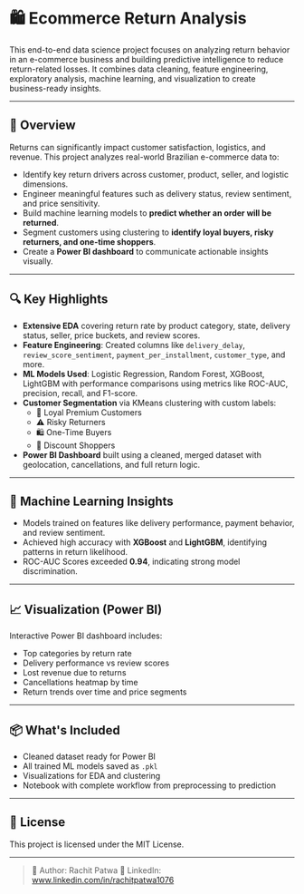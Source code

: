 # 🛍️ Ecommerce Return Analysis

This end-to-end data science project focuses on analyzing return behavior in an e-commerce business and building predictive intelligence to reduce return-related losses. It combines data cleaning, feature engineering, exploratory analysis, machine learning, and visualization to create business-ready insights.

---

## 🚀 Overview

Returns can significantly impact customer satisfaction, logistics, and revenue. This project analyzes real-world Brazilian e-commerce data to:

- Identify key return drivers across customer, product, seller, and logistic dimensions.
- Engineer meaningful features such as delivery status, review sentiment, and price sensitivity.
- Build machine learning models to **predict whether an order will be returned**.
- Segment customers using clustering to **identify loyal buyers, risky returners, and one-time shoppers**.
- Create a **Power BI dashboard** to communicate actionable insights visually.

---

## 🔍 Key Highlights

- **Extensive EDA** covering return rate by product category, state, delivery status, seller, price buckets, and review scores.
- **Feature Engineering**: Created columns like `delivery_delay`, `review_score_sentiment`, `payment_per_installment`, `customer_type`, and more.
- **ML Models Used**: Logistic Regression, Random Forest, XGBoost, LightGBM with performance comparisons using metrics like ROC-AUC, precision, recall, and F1-score.
- **Customer Segmentation** via KMeans clustering with custom labels:
  - 💎 Loyal Premium Customers
  - ⚠️ Risky Returners
  - 🛍️ One-Time Buyers
  - 🎯 Discount Shoppers
- **Power BI Dashboard** built using a cleaned, merged dataset with geolocation, cancellations, and full return logic.

---

## 🤖 Machine Learning Insights

- Models trained on features like delivery performance, payment behavior, and review sentiment.
- Achieved high accuracy with **XGBoost** and **LightGBM**, identifying patterns in return likelihood.
- ROC-AUC Scores exceeded **0.94**, indicating strong model discrimination.

---

## 📈 Visualization (Power BI)

Interactive Power BI dashboard includes:

- Top categories by return rate
- Delivery performance vs review scores
- Lost revenue due to returns
- Cancellations heatmap by time
- Return trends over time and price segments

---

## 📦 What's Included

- Cleaned dataset ready for Power BI
- All trained ML models saved as `.pkl`
- Visualizations for EDA and clustering
- Notebook with complete workflow from preprocessing to prediction

---

## 📄 License

This project is licensed under the MIT License.

---
> 📍 Author: Rachit Patwa 🔗 LinkedIn: www.linkedin.com/in/rachitpatwa1076

